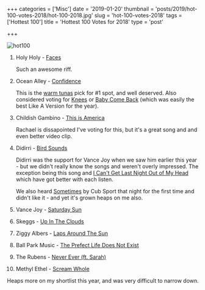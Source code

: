 +++
categories = ['Misc']
date = '2019-01-20'
thumbnail = 'posts/2019/hot-100-votes-2018/hot-100-2018.jpg'
slug = 'hot-100-votes-2018'
tags = ['Hottest 100']
title = 'Hottest 100 Votes for 2018'
type = 'post'

+++

![hot100](hot-100-2018.jpg)


1. Holy Holy - [Faces](https://www.youtube.com/watch?v=StcAgrFk7Jk)

    Such an awesome riff.

2. Ocean Alley - [Confidence](https://www.youtube.com/watch?v=PGGjXdlbW58)

    This is the [warm tunas](https://100warmtunas.com/2018/) pick for #1 spot, and well deserved. Also considered voting for [Knees](https://www.youtube.com/watch?v=v-m5RTM8d6A) or [Baby Come Back](https://www.youtube.com/watch?v=ubAbewMTUUw)  (which was easily the best Like A Version for the year).

3. Childish Gambino - [This is America](https://www.youtube.com/watch?v=VYOjWnS4cMY)

    Rachael is dissapointed I've voting for this, but it's a great song and and even better video clip.

4. Didirri - [Bird Sounds](https://www.youtube.com/watch?v=kX__NnXaj8s)

    Didirri was the support for Vance Joy when we saw him earlier this year - but we didn't really know the songs and weren't overly impressed. The exception being this song and [I Can't Get Last Night Out of My Head](https://www.youtube.com/watch?v=F9TulM_yqyM) which have got better with each listen.

    We also heard [Sometimes](https://www.youtube.com/watch?v=N_jQ_mb84zA) by Cub Sport that night for the first time and didn't like it - and yet it's grown heaps on me also.

5. Vance Joy - [Saturday Sun](https://www.youtube.com/watch?v=uKqMNQkjHmI)

6. Skeggs - [Up In The Clouds](https://www.youtube.com/watch?v=r72uIs69DHg)

7. Ziggy Albers - [Laps Around The Sun](https://www.youtube.com/watch?v=xJEwoYd-sTE)

8. Ball Park Music - [The Prefect Life Does Not Exist](https://www.youtube.com/watch?v=3fGyjSVGw4E)

9. The Rubens - [Never Ever (ft. Sarah)](https://www.youtube.com/watch?v=5RtMam-4pdg)

10. Methyl Ethel - [Scream Whole](https://www.youtube.com/watch?v=uwrvs193BTw)

Heaps more on my shortlist this year, and was very difficult to narrow down.